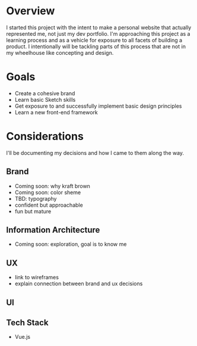 # Overview

I started this project with the intent to make a personal website that actually represented me, not just my dev portfolio. I'm approaching this project as a learning process and as a vehicle for exposure to all facets of building a product. I intentionally will be tackling parts of this process that are not in my wheelhouse like concepting and design.

# Goals
- Create a cohesive brand
- Learn basic Sketch skills
- Get exposure to and successfully implement basic design principles
- Learn a new front-end framework

# Considerations

I'll be documenting my decisions and how I came to them along the way.

## Brand
- Coming soon: why kraft brown
- Coming soon: color sheme
- TBD: typography
- confident but approachable
- fun but mature

## Information Architecture
- Coming soon: exploration, goal is to know me

## UX
- link to wireframes
- explain connection between brand and ux decisions

## UI


## Tech Stack
- Vue.js

